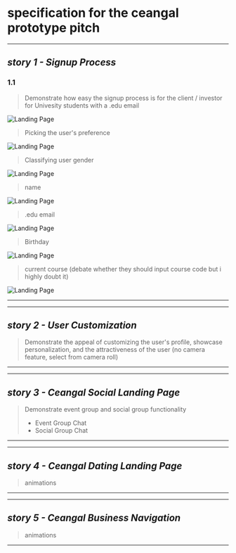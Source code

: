 # specification for the ceangal prototype pitch

---
## _story 1 -  Signup Process_
### 1.1

> Demonstrate how easy the signup process is for the client / investor for Univesity students with a .edu email

![Landing Page](assets/mockupassetv2/0_signup.png)

> Picking the user's preference

![Landing Page](assets/mockupassetv2/1_signup.png)

> Classifying user gender

![Landing Page](assets/mockupassetv2/2_signup.png)

> name

![Landing Page](assets/mockupassetv2/3_signup.png)

> .edu email

![Landing Page](assets/mockupassetv2/4_signup.png)

> Birthday

![Landing Page](assets/mockupassetv2/5_signup.png)

> current course (debate whether they should input course code but i highly doubt it)

![Landing Page](assets/mockupassetv2/6_signup.png)

---

---
## _story 2 - User Customization_
> Demonstrate the appeal of customizing the user's profile, showcase personalization, and the attractiveness of the user (no camera feature, select from camera roll)

[myimage]: relative/urls/cool/image.jpg "if you need a title, it's here"
[myimage]: relative/urls/cool/image.jpg "if you need a title, it's here"

---

---
## _story 3 - Ceangal Social Landing Page_
> Demonstrate event group and social group functionality 
> - Event Group Chat
> - Social Group Chat 

[myimage]: relative/urls/cool/image.jpg "if you need a title, it's here"
[myimage]: relative/urls/cool/image.jpg "if you need a title, it's here"
---

---
## _story 4 - Ceangal Dating Landing Page_ 
> animations

[myimage]: relative/urls/cool/image.jpg "if you need a title, it's here"
[myimage]: relative/urls/cool/image.jpg "if you need a title, it's here"
---

---
## _story 5 - Ceangal Business Navigation_ 
> animations

[myimage]: relative/urls/cool/image.jpg "if you need a title, it's here"
[myimage]: relative/urls/cool/image.jpg "if you need a title, it's here"
---


